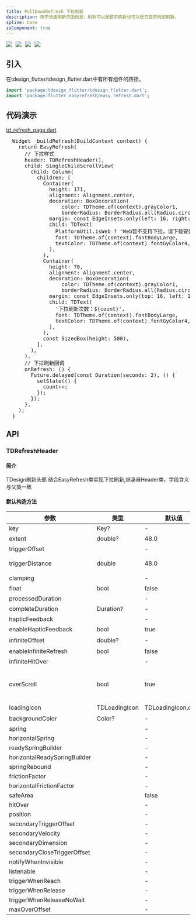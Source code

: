 ```yaml
---
title: PullDownRefresh 下拉刷新
description: 用于快速刷新页面信息，刷新可以是整页刷新也可以是页面的局部刷新。
spline: base
isComponent: true
---
```


<span class="coverages-badge" style="margin-right: 10px"><img src="https://img.shields.io/badge/coverages%3A%20lines-100%25-blue" /></span><span class="coverages-badge" style="margin-right: 10px"><img src="https://img.shields.io/badge/coverages%3A%20functions-100%25-blue" /></span><span class="coverages-badge" style="margin-right: 10px"><img src="https://img.shields.io/badge/coverages%3A%20statements-100%25-blue" /></span><span class="coverages-badge" style="margin-right: 10px"><img src="https://img.shields.io/badge/coverages%3A%20branches-83%25-blue" /></span>
## 引入

在tdesign_flutter/tdesign_flutter.dart中有所有组件的路径。

```dart
import 'package:tdesign_flutter/tdesign_flutter.dart'; 
import 'package:flutter_easyrefresh/easy_refresh.dart';
```

## 代码演示

[td_refresh_page.dart](https://github.com/Tencent/tdesign-flutter/blob/main/tdesign-component/example/lib/page/td_refresh_page.dart)


      
<td-code-block panel="Dart">

  <pre slot="Dart" lang="javascript">
  Widget _buildRefresh(BuildContext context) {
    return EasyRefresh(
      // 下拉样式
      header: TDRefreshHeader(),
      child: SingleChildScrollView(
        child: Column(
          children: [
            Container(
              height: 171,
              alignment: Alignment.center,
              decoration: BoxDecoration(
                  color: TDTheme.of(context).grayColor1,
                  borderRadius: BorderRadius.all(Radius.circular(TDTheme.of(context).radiusLarge))),
              margin: const EdgeInsets.only(left: 16, right: 16),
              child: TDText(
                PlatformUtil.isWeb ? 'Web暂不支持下拉，请下载安装apk体验' : '拖拽该区域演示 顶部下拉刷新',
                font: TDTheme.of(context).fontBodyLarge,
                textColor: TDTheme.of(context).fontGyColor4,
              ),
            ),
            Container(
              height: 70,
              alignment: Alignment.center,
              decoration: BoxDecoration(
                  color: TDTheme.of(context).grayColor1,
                  borderRadius: BorderRadius.all(Radius.circular(TDTheme.of(context).radiusLarge))),
              margin: const EdgeInsets.only(top: 16, left: 16, right: 16),
              child: TDText(
                '下拉刷新次数：${count}',
                font: TDTheme.of(context).fontBodyLarge,
                textColor: TDTheme.of(context).fontGyColor4,
              ),
            ),
            const SizedBox(height: 500),
          ],
        ),
      ),
      // 下拉刷新回调
      onRefresh: () {
        Future.delayed(const Duration(seconds: 2), () {
          setState(() {
            count++;
          });
        });
      },
    );
  }</pre>

</td-code-block>
                


## API
### TDRefreshHeader
#### 简介
TDesign刷新头部
 结合EasyRefresh类实现下拉刷新,继承自Header类，字段含义与父类一致
#### 默认构造方法

| 参数 | 类型 | 默认值 | 说明 |
| --- | --- | --- | --- |
| key | Key? | - | Key |
| extent | double? | 48.0 | Header容器高度 |
| triggerOffset |  | - |  |
| triggerDistance | double | 48.0 | 触发刷新任务的偏移量，同[triggerOffset] |
| clamping |  | - |  |
| float | bool | false | 是否悬浮 |
| processedDuration |  | - |  |
| completeDuration | Duration? | - | 完成延时 |
| hapticFeedback |  | - |  |
| enableHapticFeedback | bool | true | 开启震动反馈 |
| infiniteOffset | double? | - | 无限刷新偏移量 |
| enableInfiniteRefresh | bool | false | 是否开启无限刷新 |
| infiniteHitOver |  | - |  |
| overScroll | bool | true | 越界滚动([enableInfiniteRefresh]为true或[infiniteOffset]有值时生效) |
| loadingIcon | TDLoadingIcon | TDLoadingIcon.circle | loading样式 |
| backgroundColor | Color? | - | 背景颜色 |
| spring |  | - |  |
| horizontalSpring |  | - |  |
| readySpringBuilder |  | - |  |
| horizontalReadySpringBuilder |  | - |  |
| springRebound |  | - |  |
| frictionFactor |  | - |  |
| horizontalFrictionFactor |  | - |  |
| safeArea |  | false |  |
| hitOver |  | - |  |
| position |  | - |  |
| secondaryTriggerOffset |  | - |  |
| secondaryVelocity |  | - |  |
| secondaryDimension |  | - |  |
| secondaryCloseTriggerOffset |  | - |  |
| notifyWhenInvisible |  | - |  |
| listenable |  | - |  |
| triggerWhenReach |  | - |  |
| triggerWhenRelease |  | - |  |
| triggerWhenReleaseNoWait |  | - |  |
| maxOverOffset |  | - |  |


  
